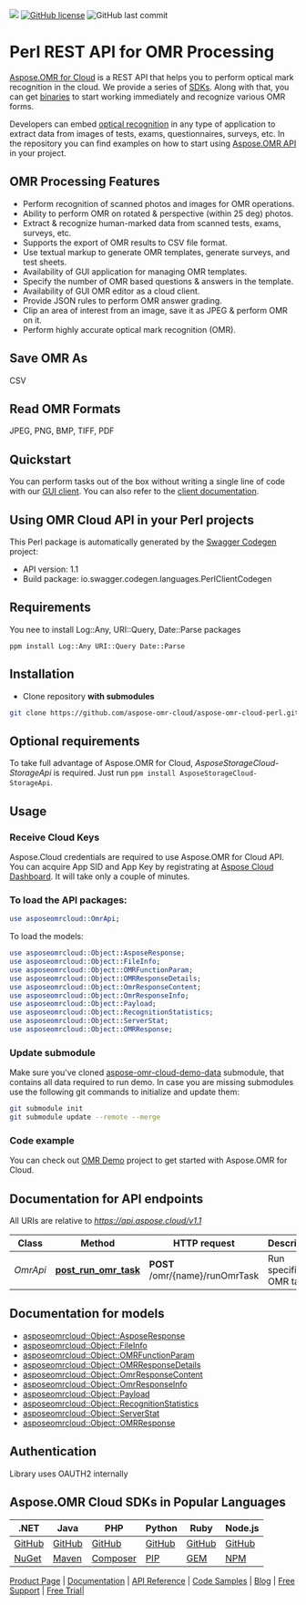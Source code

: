![](https://img.shields.io/badge/api-v3.0-lightgrey)  [![GitHub license](https://img.shields.io/github/license/aspose-omr-cloud/aspose-omr-cloud-perl)](LICENSE) ![GitHub last commit](https://img.shields.io/github/last-commit/Aspose-omr-Cloud/aspose-omr-cloud-perl)

# Perl REST API for OMR Processing
[Aspose.OMR for Cloud](https://products.aspose.cloud/omr/) is a REST API that helps you to perform optical mark recognition in the cloud. We provide a series of [SDKs](https://github.com/aspose-omr-cloud). Along with that, you can get [binaries](https://github.com/aspose-omr-cloud/aspose-omr-cloud-dotnet/releases) to start working immediately and recognize various OMR forms.

Developers can embed [optical recognition](https://en.wikipedia.org/wiki/Optical_mark_recognition) in any type of application to extract data from images of tests, exams, questionnaires, surveys, etc. In the repository you can find examples on how to start using [Aspose.OMR API](https://docs.aspose.cloud/omr/omr-api-specification/) in your project.

## OMR Processing Features

- Perform recognition of scanned photos and images for OMR operations.
- Ability to perform OMR on rotated & perspective (within 25 deg) photos.
- Extract & recognize human-marked data from scanned tests, exams, surveys, etc.
- Supports the export of OMR results to CSV file format.
- Use textual markup to generate OMR templates, generate surveys, and test sheets.
- Availability of GUI application for managing OMR templates.
- Specify the number of OMR based questions & answers in the template.
- Availability of GUI OMR editor as a cloud client.
- Provide JSON rules to perform OMR answer grading.
- Clip an area of interest from an image, save it as JPEG & perform OMR on it.
- Perform highly accurate optical mark recognition (OMR).

## Save OMR As
CSV

## Read OMR Formats
JPEG, PNG, BMP, TIFF, PDF
## Quickstart

You can perform tasks out of the box without writing a single line of code with our [GUI client](https://github.com/aspose-omr-cloud/aspose-omr-cloud-dotnet/releases). You can also refer to the [client documentation](https://docs.aspose.cloud/omr/creating-omr-template-and-extracting-data/).

## Using OMR Cloud API in your Perl projects

This Perl package is automatically generated by the [Swagger Codegen](https://github.com/swagger-api/swagger-codegen) project:

- API version: 1.1
- Build package: io.swagger.codegen.languages.PerlClientCodegen

## Requirements

You nee to install Log::Any, URI::Query, Date::Parse packages
```
ppm install Log::Any URI::Query Date::Parse
```

## Installation

- Clone repository **with submodules**
```sh
git clone https://github.com/aspose-omr-cloud/aspose-omr-cloud-perl.git --recurse-submodules
```

## Optional requirements

To take full advantage of Aspose.OMR for Cloud, _AsposeStorageCloud-StorageApi_ is required. Just run `ppm install AsposeStorageCloud-StorageApi`.

## Usage
### Receive Cloud Keys
Aspose.Cloud credentials are required to use Aspose.OMR for Cloud API. You can acquire App SID and App Key by registrating at [Aspose Cloud Dashboard](https://dashboard.aspose.cloud). It will take only a couple of minutes.

### To load the API packages:
```perl
use asposeomrcloud::OmrApi;

```

To load the models:
```perl
use asposeomrcloud::Object::AsposeResponse;
use asposeomrcloud::Object::FileInfo;
use asposeomrcloud::Object::OMRFunctionParam;
use asposeomrcloud::Object::OMRResponseDetails;
use asposeomrcloud::Object::OmrResponseContent;
use asposeomrcloud::Object::OmrResponseInfo;
use asposeomrcloud::Object::Payload;
use asposeomrcloud::Object::RecognitionStatistics;
use asposeomrcloud::Object::ServerStat;
use asposeomrcloud::Object::OMRResponse;

````


### Update submodule
Make sure you've cloned [aspose-omr-cloud-demo-data](https://github.com/aspose-omr-cloud/aspose-omr-cloud-demo-data) submodule, that contains all data required to run demo.
In case you are missing submodules use the following git commands to initialize and update them:
```sh
git submodule init
git submodule update --remote --merge
```


### Code example
You can check out [OMR Demo](demo) project to get started with Aspose.OMR for Cloud.


## Documentation for API endpoints

All URIs are relative to *https://api.aspose.cloud/v1.1*

Class | Method | HTTP request | Description
------------ | ------------- | ------------- | -------------
*OmrApi* | [**post_run_omr_task**](docs/OmrApi.md#post_run_omr_task) | **POST** /omr/{name}/runOmrTask | Run specific OMR task


## Documentation for models
 - [asposeomrcloud::Object::AsposeResponse](docs/AsposeResponse.md)
 - [asposeomrcloud::Object::FileInfo](docs/FileInfo.md)
 - [asposeomrcloud::Object::OMRFunctionParam](docs/OMRFunctionParam.md)
 - [asposeomrcloud::Object::OMRResponseDetails](docs/OMRResponseDetails.md)
 - [asposeomrcloud::Object::OmrResponseContent](docs/OmrResponseContent.md)
 - [asposeomrcloud::Object::OmrResponseInfo](docs/OmrResponseInfo.md)
 - [asposeomrcloud::Object::Payload](docs/Payload.md)
 - [asposeomrcloud::Object::RecognitionStatistics](docs/RecognitionStatistics.md)
 - [asposeomrcloud::Object::ServerStat](docs/ServerStat.md)
 - [asposeomrcloud::Object::OMRResponse](docs/OMRResponse.md)


## Authentication
Library uses OAUTH2 internally

## Aspose.OMR Cloud SDKs in Popular Languages

| .NET | Java | PHP | Python | Ruby | Node.js |
|---|---|---|---|---|---|
| [GitHub](https://github.com/aspose-omr-cloud/aspose-omr-cloud-dotnet) | [GitHub](https://github.com/aspose-omr-cloud/aspose-omr-cloud-java) | [GitHub](https://github.com/aspose-omr-cloud/aspose-omr-cloud-php) | [GitHub](https://github.com/aspose-omr-cloud/aspose-omr-cloud-python) | [GitHub](https://github.com/aspose-omr-cloud/aspose-omr-cloud-ruby)  | [GitHub](https://github.com/aspose-omr-cloud/aspose-omr-cloud-node) |
| [NuGet](https://www.nuget.org/packages/Aspose.omr-Cloud/) | [Maven](https://repository.aspose.cloud/webapp/#/artifacts/browse/tree/General/repo/com/aspose/aspose-omr-cloud) | [Composer](https://packagist.org/packages/aspose/aspose-omr-cloud) | [PIP](https://pypi.org/project/aspose.omr-cloud/) | [GEM](https://rubygems.org/gems/aspose_omr_cloud)  | [NPM](https://www.npmjs.com/package/aspose-omr-cloud) |

[Product Page](https://products.aspose.cloud/omr/perl) | [Documentation](https://docs.aspose.cloud/display/omrcloud/Home) | [API Reference](https://apireference.aspose.cloud/omr/) | [Code Samples](https://github.com/aspose-omr-cloud/aspose-omr-cloud-perl) | [Blog](https://blog.aspose.cloud/category/omr/) | [Free Support](https://forum.aspose.cloud/c/omr) | [Free Trial](https://dashboard.aspose.cloud/#/apps)|
